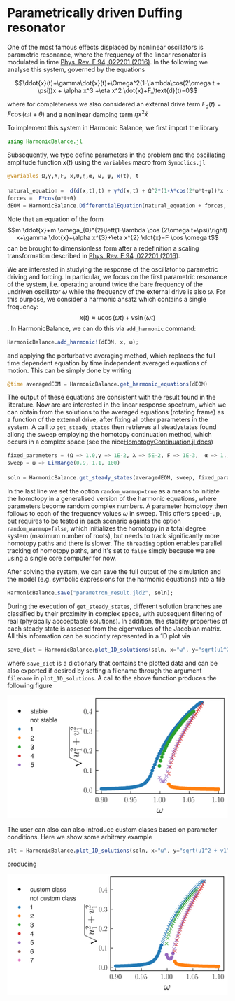 # Parametrically driven Duffing resonator

One of the most famous effects displaced by nonlinear oscillators is parametric resonance, where the frequency of the linear resonator is modulated in time 
[Phys. Rev. E 94, 022201 (2016)](https://doi.org/10.1103/PhysRevE.94.022201). In the following we analyse this system, governed by the equations

$$\ddot{x}(t)+\gamma\dot{x}(t)+\Omega^2(1-\lambda\cos(2\omega t + \psi))x + \alpha x^3 +\eta x^2 \dot{x}+F_\text{d}(t)=0$$

where for completeness we also considered an external drive term $F_\text{d}(t)=F\cos(\omega t + \theta)$ and a nonlinear damping term $\eta x^2 \dot{x}$

To implement this system in Harmonic Balance, we first import the library 
```julia
using HarmonicBalance.jl
```

Subsequently, we type define parameters in the problem and the oscillating amplitude function $x(t)$ using the `variables` macro from `Symbolics.jl` 

```julia
@variables Ω,γ,λ,F, x,θ,η,α, ω, ψ, x(t), t

natural_equation =  d(d(x,t),t) + γ*d(x,t) + Ω^2*(1-λ*cos(2*ω*t+ψ))*x + α * x^3 + η *d(x,t) * x^2
forces =  F*cos(ω*t+θ)
dEOM = HarmonicBalance.DifferentialEquation(natural_equation + forces, x)
```

Note that an equation of the form 
$$m \ddot{x}+m \omega_{0}^{2}\left(1-\lambda \cos (2\omega t+\psi)\right) x+\gamma \dot{x}+\alpha x^{3}+\eta x^{2} \dot{x}=F \cos \omega t$$
can be brought to dimensionless form after a redefinition a scaling transformation described in [Phys. Rev. E 94, 022201 (2016)](https://doi.org/10.1103/PhysRevE.94.022201).

We are interested in studying the response of the oscillator to parametric driving and forcing. In particular, we focus on the first parametric resonance of the system, i.e. operating around twice the bare frequency of the undriven oscillator $\omega$ while the frequency of the external drive is also $\omega$. For this purpose, we consider a harmonic ansatz which contains a single frequency: $$x(t)\approx u\cos(\omega t)+v\sin(\omega t)$$.   In HarmonicBalance, we can do this via `add_harmonic` command:

```julia
HarmonicBalance.add_harmonic!(dEOM, x, ω);
```
and applying the perturbative averaging method, which replaces the full time dependent equation by time independent averaged equations of motion. This can be simply done by writing

```julia
@time averagedEOM = HarmonicBalance.get_harmonic_equations(dEOM)
```

The output of these equations are consistent with the result found in the literature. Now are are interested in the linear response spectrum, which we can obtain from the solutions to the averaged equations (rotating frame) as a function of the external drive, after fixing all other parameters in the system. A call to `get_steady_states` then retrieves all steadystates found allong the sweep employing the homotopy continuation method, which occurs in a complex space (see the nice[HomotopyContinuation.jl docs](https://www.juliahomotopycontinuation.org))

```julia
fixed_parameters = (Ω => 1.0,γ => 1E-2, λ => 5E-2, F => 1E-3,  α => 1.,  η=>0.3, θ => 0, ψ => 0)
sweep = ω => LinRange(0.9, 1.1, 100)

soln = HarmonicBalance.get_steady_states(averagedEOM, sweep, fixed_parameters, random_warmup=true, threading=false)
```

In the last line we set the option `random_warmup=true` as a means to initiate the homotopy in a generalised version of the harmonic equations, where parameters become random complex numbers. A parameter homotopy then follows to each of the frequency values $\omega$ in sweep. This offers speed-up, but requires to be tested in each scenario againts the option `random_warmup=false`, which initializes the homotopy in a total degree system (maximum number of roots), but needs to track significantly more homotopy paths and there is slower. The `threading` option enables parallel tracking of homotopy paths, and it's set to `false` simply because we are using a single core computer for now.

After solving the system, we can save the full output of the simulation and the model (e.g. symbolic expressions for the harmonic equations) into a file
```julia
HarmonicBalance.save("parametron_result.jld2", soln);
```

During the execution of `get_steady_states`, different solution branches are classified by their proximity in complex space, with subsequent filtering of real (physically accceptable solutions). In addition, the stability properties of each steady state is assesed from the eigenvalues of the Jacobian matrix. All this information can be succintly represented in a 1D plot via
```julia
save_dict = HarmonicBalance.plot_1D_solutions(soln, x="ω", y="sqrt(u1^2 + v1^2)", plot_only=["physical"]);
```
where `save_dict` is a dictionary that contains the plotted data and can be also exported if desired by setting a filename through the argument `filename` in `plot_1D_solutions`. A call to the above function produces the following figure

![fig1](./../assets/single_parametron_1D.png)

The user can also can also introduce custom clases based on parameter conditions. Here we show some arbitrary example
```julia
plt = HarmonicBalance.plot_1D_solutions(soln, x="ω", y="sqrt(u1^2 + v1^2)", marker_classification="ω^15 * sqrt(u1^2 + v1^2) < 0.1")
```
producing 

![fig2](./../assets/single_parametron_1D_custom.png)




